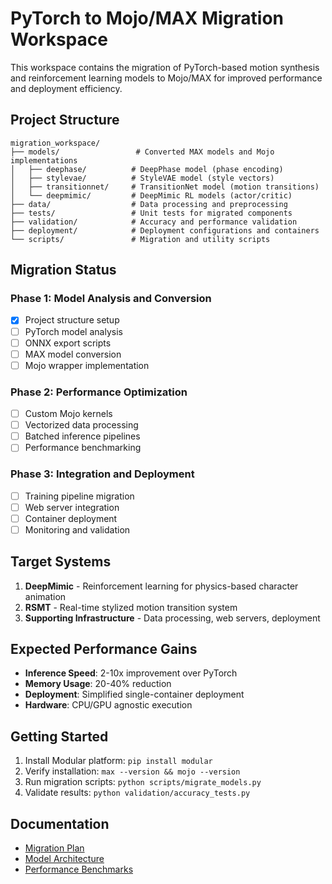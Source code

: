 # PyTorch to Mojo/MAX Migration Workspace

This workspace contains the migration of PyTorch-based motion synthesis and reinforcement learning models to Mojo/MAX for improved performance and deployment efficiency.

## Project Structure

```
migration_workspace/
├── models/                 # Converted MAX models and Mojo implementations
│   ├── deephase/          # DeepPhase model (phase encoding)
│   ├── stylevae/          # StyleVAE model (style vectors)
│   ├── transitionnet/     # TransitionNet model (motion transitions)
│   └── deepmimic/         # DeepMimic RL models (actor/critic)
├── data/                  # Data processing and preprocessing
├── tests/                 # Unit tests for migrated components
├── validation/            # Accuracy and performance validation
├── deployment/            # Deployment configurations and containers
└── scripts/               # Migration and utility scripts
```

## Migration Status

### Phase 1: Model Analysis and Conversion
- [x] Project structure setup
- [ ] PyTorch model analysis
- [ ] ONNX export scripts
- [ ] MAX model conversion
- [ ] Mojo wrapper implementation

### Phase 2: Performance Optimization
- [ ] Custom Mojo kernels
- [ ] Vectorized data processing
- [ ] Batched inference pipelines
- [ ] Performance benchmarking

### Phase 3: Integration and Deployment
- [ ] Training pipeline migration
- [ ] Web server integration
- [ ] Container deployment
- [ ] Monitoring and validation

## Target Systems

1. **DeepMimic** - Reinforcement learning for physics-based character animation
2. **RSMT** - Real-time stylized motion transition system
3. **Supporting Infrastructure** - Data processing, web servers, deployment

## Expected Performance Gains

- **Inference Speed**: 2-10x improvement over PyTorch
- **Memory Usage**: 20-40% reduction
- **Deployment**: Simplified single-container deployment
- **Hardware**: CPU/GPU agnostic execution

## Getting Started

1. Install Modular platform: `pip install modular`
2. Verify installation: `max --version && mojo --version`
3. Run migration scripts: `python scripts/migrate_models.py`
4. Validate results: `python validation/accuracy_tests.py`

## Documentation

- [Migration Plan](../docs/pytorch_to_mojo_migration_plan.md)
- [Model Architecture](../docs/model_architecture.md)
- [Performance Benchmarks](validation/benchmarks.md)
